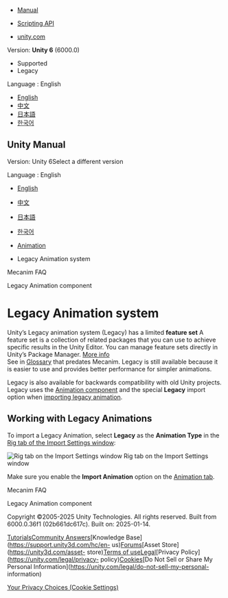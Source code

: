 [](https://docs.unity3d.com)

  * [Manual](../Manual/index.html)
  * [Scripting API](../ScriptReference/index.html)

  * [unity.com](https://unity.com/)

Version: **Unity 6** (6000.0)

  * Supported
  * Legacy

Language : English

  * [English](/Manual/Animations.html)
  * [中文](/cn/current/Manual/Animations.html)
  * [日本語](/ja/current/Manual/Animations.html)
  * [한국어](/kr/current/Manual/Animations.html)

[](https://docs.unity3d.com)

## Unity Manual

Version: Unity 6Select a different version

Language : English

  * [English](/Manual/Animations.html)
  * [中文](/cn/current/Manual/Animations.html)
  * [日本語](/ja/current/Manual/Animations.html)
  * [한국어](/kr/current/Manual/Animations.html)

  * [Animation](AnimationSection.html)
  * Legacy Animation system

[](MecanimFAQ.html)

Mecanim FAQ

[](class-Animation.html)

Legacy Animation component

# Legacy Animation system

Unity’s Legacy animation system (Legacy) has a limited **feature set** A
feature set is a collection of related packages that you can use to achieve
specific results in the Unity Editor. You can manage feature sets directly in
Unity’s Package Manager. [More info](FeatureSets.html)  
See in [Glossary](Glossary.html#Featureset) that predates Mecanim. Legacy is
still available because it is easier to use and provides better performance
for simpler animations.

Legacy is also available for backwards compatibility with old Unity projects.
Legacy uses the [Animation component](class-Animation.html) and the special
**Legacy** import option when [importing legacy animation](animations.html).

## Working with Legacy Animations

To import a Legacy Animation, select **Legacy** as the **Animation Type** in
the [Rig tab of the Import Settings window](FBXImporter-Rig.html):

![Rig tab on the Import Settings window](../uploads/Main/Rig-3.png) Rig tab on
the Import Settings window

Make sure you enable the **Import Animation** option on the [Animation
tab](class-AnimationClip.html).

[](MecanimFAQ.html)

Mecanim FAQ

[](class-Animation.html)

Legacy Animation component

Copyright ©2005-2025 Unity Technologies. All rights reserved. Built from
6000.0.36f1 (02b661dc617c). Built on: 2025-01-14.

[Tutorials](https://learn.unity.com/)[Community
Answers](https://answers.unity3d.com)[Knowledge
Base](https://support.unity3d.com/hc/en-
us)[Forums](https://forum.unity3d.com)[Asset Store](https://unity3d.com/asset-
store)[Terms of
use](https://docs.unity3d.com/Manual/TermsOfUse.html)[Legal](https://unity.com/legal)[Privacy
Policy](https://unity.com/legal/privacy-
policy)[Cookies](https://unity.com/legal/cookie-policy)[Do Not Sell or Share
My Personal Information](https://unity.com/legal/do-not-sell-my-personal-
information)

[Your Privacy Choices (Cookie Settings)](javascript:void\(0\);)

